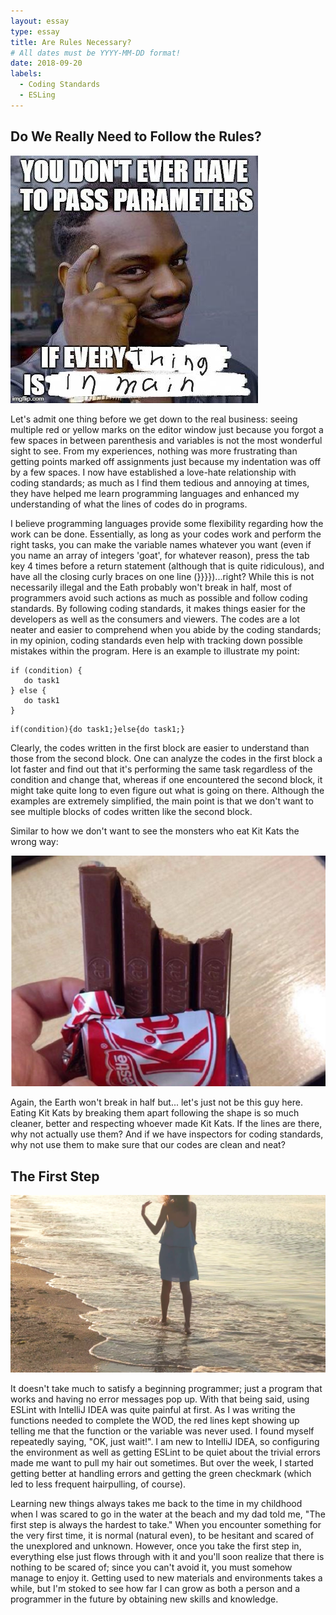 ```yaml
---
layout: essay
type: essay
title: Are Rules Necessary?
# All dates must be YYYY-MM-DD format!
date: 2018-09-20
labels:
  - Coding Standards
  - ESLing
---
```


## Do We Really Need to Follow the Rules?

<img class="ui medium right floated rounded image" src="../images/coding.jpg">

  Let's admit one thing before we get down to the real business: seeing multiple red or yellow marks on the editor window just because you forgot a few spaces in between parenthesis and variables is not the most wonderful sight to see. From my experiences, nothing was more frustrating than getting points marked off assignments just because my indentation was off by a few spaces. I now have established a love-hate relationship with coding standards; as much as I find them tedious and annoying at times, they have helped me learn programming languages and enhanced my understanding of what the lines of codes do in programs. 

  I believe programming languages provide some flexibility regarding how the work can be done. Essentially, as long as your codes work and perform the right tasks, you can make the variable names whatever you want (even if you name an array of integers 'goat', for whatever reason), press the tab key 4 times before a return statement (although that is quite ridiculous), and have all the closing curly braces on one line (}}}})...right?
 While this is not necessarily illegal and the Eath probably won't break in half, most of programmers avoid such actions as much as possible and follow coding standards. By following coding standards, it makes things easier for the developers as well as the consumers and viewers. The codes are a lot neater and easier to comprehend when you abide by the coding standards; in my opinion, coding standards even help with tracking down possible mistakes within the program. Here is an example to illustrate my point:
 
 
 ```
 if (condition) {
    do task1
} else {
    do task1
}
```

```
if(condition){do task1;}else{do task1;}
```

Clearly, the codes written in the first block are easier to understand than those from the second block. One can analyze the codes in the first block a lot faster and find out that it's performing the same task regardless of the condition and change that, whereas if one encountered the second block, it might take quite long to even figure out what is going on there. Although the examples are extremely simplified, the main point is that we don't want to see multiple blocks of codes written like the second block.

Similar to how we don't want to see the monsters who eat Kit Kats the wrong way:

<img class="ui medium right floated rounded image" src="../images/kitkat.png">

Again, the Earth won't break in half but... let's just not be this guy here. Eating Kit Kats by breaking them apart following the shape is so much cleaner, better and respecting whoever made Kit Kats. If the lines are there, why not actually use them? And if we have inspectors for coding standards, why not use them to make sure that our codes are clean and neat?

## The First Step

<img class="ui medium right floated rounded image" src="../images/sea.png">

  It doesn't take much to satisfy a beginning programmer; just a program that works and having no error messages pop up. With that being said, using ESLint with IntelliJ IDEA was quite painful at first. As I was writing the functions needed to complete the WOD, the red lines kept showing up telling me that the function or the variable was never used. I found myself repeatedly saying, "OK, just wait!". I am new to IntelliJ IDEA, so configuring the environment as well as getting ESLint to be quiet about the trivial errors made me want to pull my hair out sometimes. But over the week, I started getting better at handling errors and getting the green checkmark (which led to less frequent hairpulling, of course). 
  
 Learning new things always takes me back to the time in my childhood when I was scared to go in the water at the beach and my dad told me, "The first step is always the hardest to take." When you encounter something for the very first time, it is normal (natural even), to be hesitant and scared of the unexplored and unknown. However, once you take the first step in, everything else just flows through with it and you'll soon realize that there is nothing to be scared of; since you can't avoid it, you must somehow manage to enjoy it. Getting used to new materials and environments takes a while, but I'm stoked to see how far I can grow as both a person and a programmer in the future by obtaining new skills and knowledge. 
